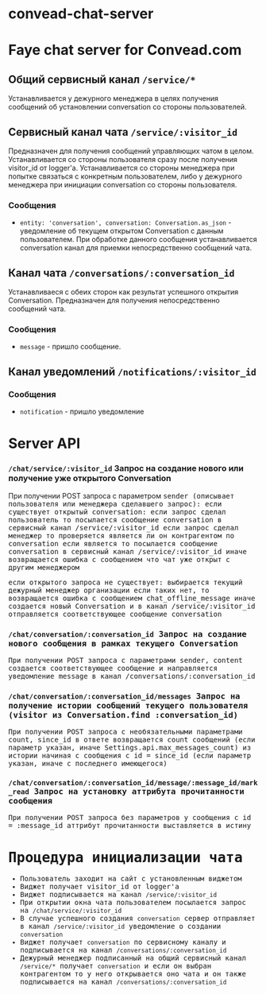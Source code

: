 convead-chat-server
===================

Faye chat server for Convead.com
================================

Общий сервисный канал `/service/*`
--------------------------------------

Устанавливается у дежурного менеджера в целях получения сообщений об установлении conversation со стороны пользователей.

Сервисный канал чата `/service/:visitor_id`
------------------------------------------

Предназначен для получения сообщений управляющих чатом в целом. Устанавливается со стороны пользователя сразу после получения visitor_id от logger'a. Устанавливается со стороны менеджера при попытке связаться с конкретным пользователем, либо у дежурного менеджера при инициации conversation со стороны пользователя.

### Сообщения

* `entity: 'conversation', conversation: Conversation.as_json` - уведомление об текущем открытом Conversation с данным пользователем. При обработке данного сообщения устанавливается conversation канал для приемки непосредственно сообщений чата.

Канал чата `/conversations/:conversation_id`
------------------------------------------------

Устанавливаеся с обеих сторон как результат успешного открытия Conversation. Предназначен для получения непосредственно сообщений чата.

### Сообщения

* `message` - пришло сообщение.

Канал уведомлений `/notifications/:visitor_id`
---------------------------------------------

### Сообщения

* `notification` - пришло уведомление

Server API
==========

### `/chat/service/:visitor_id` Запрос на создание нового или получение уже открытого Conversation

При получении POST запроса с параметром <tt>sender (описывает пользователя или менеджера сделавшего запрос)<tt>:
  если существует открытый conversation:
    если запрос сделал пользователь то посылается сообщение <tt>conversation<tt> в сервисный канал <tt>/service/:visitor_id</tt>
    если запрос сделал менеджер то проверяется является ли он контрагентом по conversation
      если является то посылается сообщение <tt>conversation<tt> в сервисный канал <tt>/service/:visitor_id</tt>
      иначе возвращается ошибка с сообщением что чат уже открыт с другим менеджером

  если открытого запроса не существует:
    выбирается текущий дежурный менеджер организации
      если таких нет, то возвращается ошибка с сообщением <tt>chat_offline_message<tt>
      иначе создается новый Conversation и в канал <tt>/service/:visitor_id<tt> отправляется соответствующее сообщение <tt>conversation<tt>

### `/chat/conversation/:conversation_id` Запрос на создание нового сообщения в рамках текущего Conversation

При получении POST запроса с параметрами <tt>sender<tt>, <tt>content<tt> создается соответствующее сообщение и направляется уведомление <tt>message<tt> в канал <tt>/conversations/:conversation_id<tt>

### `/chat/conversation/:conversation_id/messages` Запрос на получение истории сообщений текущего пользователя (visitor из Conversation.find :conversation_id)

При получении POST запроса с необязательными параметрами <tt>count<tt>, <tt>since_id<tt> в ответе возвращается <tt>count<tt> сообщений (если параметр указан, иначе Settings.api.max_messages_count) из истории начиная с сообщения с <tt>id = since_id<tt> (если параметр указан, иначе с последнего имеющегося)

### `/chat/conversation/:conversation_id/message/:message_id/mark_read` Запрос на установку аттрибута прочитанности сообщения

При получении POST запроса без параметров у сообщения с <tt>id = :message_id<tt> аттрибут прочитанности выставляется в истину


Процедура инициализации чата
============================

* Пользователь заходит на сайт с установленным виджетом
* Виджет получает visitor_id от logger'a
* Виджет подписывается на канал `/service/:visitor_id`
* При открытии окна чата пользователем посылается запрос на `/chat/service/:visitor_id`
* В случае успешного создания `conversation` сервер отправляет в канал `/service/:visitor_id` уведомление о создании `conversation`
* Виджет получает `conversation` по сервисному каналу и подписывается на канал `/conversations/:conversation_id`
* Дежурный менеджер подписанный на общий сервисный канал `/service/*` получает `conversation` и если он выбран контрагентом то у него открывается оно чата и он также подписывается на канал `/conversations/:conversation_id`

